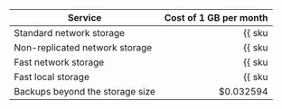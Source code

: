 | Service | Cost of 1 GB per month |
|---------------------------------|-----------------------------------------------------------------------:|
| Standard network storage | {{ sku|USD|mdb.cluster.network-hdd.mysql|month|string }} |
| Non-replicated network storage | {{ sku|USD|mdb.cluster.network-ssd-nonreplicated.mysql|month|string }} |
| Fast network storage | {{ sku|USD|mdb.cluster.network-nvme.mysql|month|string }} |
| Fast local storage | {{ sku|USD|mdb.cluster.local-nvme.mysql|month|string }} |
| Backups beyond the storage size | $0.032594 |
